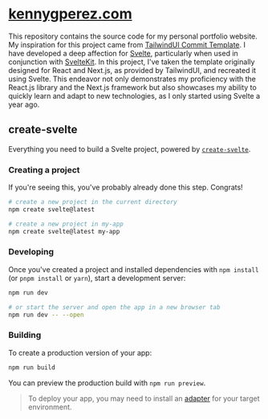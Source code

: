 # [kennygperez.com](https://www.kennygperez.com)

This repository contains the source code for my personal portfolio website. My inspiration for this project came from [TailwindUI Commit Template](https://tailwindui.com/templates/commit). I have developed a deep affection for [Svelte](https://svelte.dev), particularly when used in conjunction with [SvelteKit](https://kit.svelte.dev/). In this project, I've taken the template originally designed for React and Next.js, as provided by TailwindUI, and recreated it using Svelte. This endeavor not only demonstrates my proficiency with the React.js library and the Next.js framework but also showcases my ability to quickly learn and adapt to new technologies, as I only started using Svelte a year ago.

## create-svelte

Everything you need to build a Svelte project, powered by [`create-svelte`](https://github.com/sveltejs/kit/tree/master/packages/create-svelte).

### Creating a project

If you're seeing this, you've probably already done this step. Congrats!

```bash
# create a new project in the current directory
npm create svelte@latest

# create a new project in my-app
npm create svelte@latest my-app
```

### Developing

Once you've created a project and installed dependencies with `npm install` (or `pnpm install` or `yarn`), start a development server:

```bash
npm run dev

# or start the server and open the app in a new browser tab
npm run dev -- --open
```

### Building

To create a production version of your app:

```bash
npm run build
```

You can preview the production build with `npm run preview`.

> To deploy your app, you may need to install an [adapter](https://kit.svelte.dev/docs/adapters) for your target environment.

